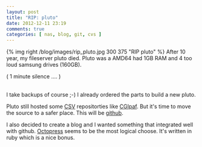 ```yaml
---
layout: post
title: "RIP: pluto"
date: 2012-12-11 23:19
comments: true
categories: [ nas, blog, git, cvs ]
---
```

{% img right /blog/images/rip_pluto.jpg 300 375 "RIP pluto" %} 
After 10 year, my fileserver pluto died.
Pluto was a AMD64 had 1GB RAM and 4 too loud samsung drives (160GB).


( 1 minute silence .... )
<br />
<br />

I take backups of course ;-)
I already ordered the parts to build a new pluto.


Pluto still hosted some <a href="http://en.wikipedia.org/wiki/Concurrent_Versions_System">CSV</a> repositorties like <a href="http://www.wagemakers.be/english/programs/cgipaf">CGIpaf</a>.
But it's time to move the source to a safer place. This will be <a href="http://www.github.com">github</a>.  

I also decided to create a blog and I wanted something that integrated well with github. <a href="http://octopress.org/">Octopress</a>  seems to be the most logical choose. It's written in ruby which is a nice bonus.

